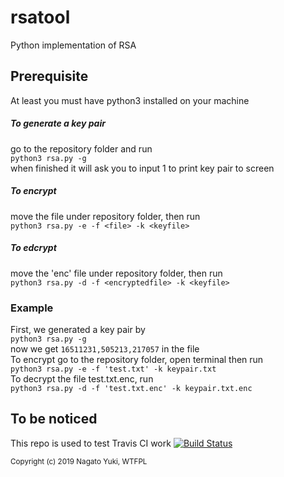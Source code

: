 # rsatool
Python implementation of RSA 

## Prerequisite  
At least you must have python3 installed on your machine

##### To generate a key pair  
go to the repository folder and run   
`python3 rsa.py -g`  
when finished it will ask you to input 1 to print key pair to screen    

##### To encrypt  
move the file under repository folder, then run     
`python3 rsa.py -e -f <file> -k <keyfile>`  

##### To edcrypt  
move the 'enc' file under repository folder, then run  
`python3 rsa.py -d -f <encryptedfile> -k <keyfile>`  

### Example  
First, we generated a key pair by  
`python3 rsa.py -g`   
now we get `16511231,505213,217057` in the file    
To encrypt go to the repository folder, open terminal then run  
`python3 rsa.py -e -f 'test.txt' -k keypair.txt`  
To decrypt the file test.txt.enc, run  
`python3 rsa.py -d -f 'test.txt.enc' -k keypair.txt.enc`  


## To be noticed  
This repo is used to test Travis CI work
[![Build Status](https://travis-ci.com/yukimuon/rtool.svg?branch=master)](https://travis-ci.com/yukimuon/rtool)

<sub>  

Copyright (c) 2019 Nagato Yuki, WTFPL

<sub>
